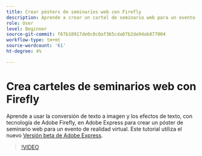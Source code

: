 ```yaml
---
title: Crear pósters de seminarios web con Firefly
description: Aprende a crear un cartel de seminario web para un evento de realidad virtual
role: User
level: Beginner
source-git-commit: f67b18917de0c0c0af365cda07b2de94ab877004
workflow-type: tm+mt
source-wordcount: '61'
ht-degree: 4%

---
```


# Crea carteles de seminarios web con Firefly

Aprende a usar la conversión de texto a imagen y los efectos de texto, con tecnología de Adobe Firefly, en Adobe Express para crear un póster de seminario web para un evento de realidad virtual. Este tutorial utiliza el nuevo [Versión beta de Adobe Express](https://www.adobe.com/express/).

>[!VIDEO](https://video.tv.adobe.com/v/3420810?quality=12&learn=on&hidetitle=true)